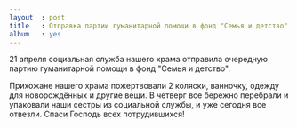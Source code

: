```yaml
---
layout  : post
title   : Отправка партии гуманитарной помощи в фонд "Семья и детство"
album   : yes
---
```

21 апреля социальная служба нашего храма отправила очередную партию гуманитарной помощи в фонд "Семья и детство".

Прихожане нашего храма пожертвовали 2 коляски, ванночку, одежду для новорождённых и другие вещи. В четверг все бережно перебрали и упаковали наши сестры из социальной службы, и уже сегодня все отвезли. Спаси Господь всех потрудившихся!
